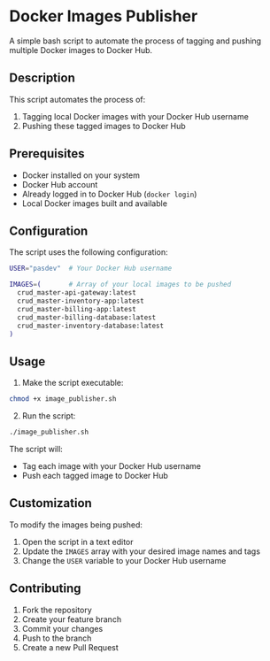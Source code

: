 # Docker Images Publisher

A simple bash script to automate the process of tagging and pushing multiple Docker images to Docker Hub.

## Description

This script automates the process of:
1. Tagging local Docker images with your Docker Hub username
2. Pushing these tagged images to Docker Hub

## Prerequisites

- Docker installed on your system
- Docker Hub account
- Already logged in to Docker Hub (`docker login`)
- Local Docker images built and available

## Configuration

The script uses the following configuration:

```bash
USER="pasdev"  # Your Docker Hub username

IMAGES=(       # Array of your local images to be pushed
  crud_master-api-gateway:latest
  crud_master-inventory-app:latest
  crud_master-billing-app:latest
  crud_master-billing-database:latest
  crud_master-inventory-database:latest
)
```

## Usage

1. Make the script executable:
```bash
chmod +x image_publisher.sh
```

2. Run the script:
```bash
./image_publisher.sh
```

The script will:
- Tag each image with your Docker Hub username
- Push each tagged image to Docker Hub


## Customization

To modify the images being pushed:
1. Open the script in a text editor
2. Update the `IMAGES` array with your desired image names and tags
3. Change the `USER` variable to your Docker Hub username


## Contributing

1. Fork the repository
2. Create your feature branch
3. Commit your changes
4. Push to the branch
5. Create a new Pull Request